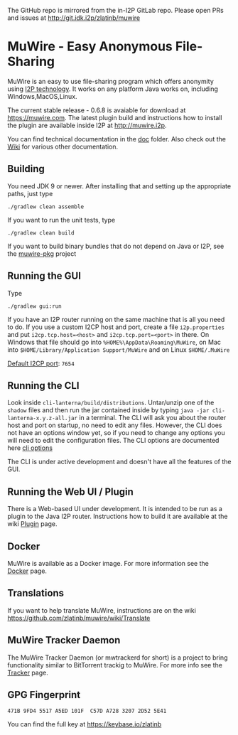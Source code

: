 The GitHub repo is mirrored from the in-I2P GitLab repo.  Please open PRs and issues at http://git.idk.i2p/zlatinb/muwire

# MuWire - Easy Anonymous File-Sharing

MuWire is an easy to use file-sharing program which offers anonymity using [I2P technology](http://geti2p.net).  It works on any platform Java works on, including Windows,MacOS,Linux.

The current stable release - 0.6.8 is avaiable for download at https://muwire.com.  The latest plugin build and instructions how to install the plugin are available inside I2P at http://muwire.i2p.  

You can find technical documentation in the [doc] folder.  Also check out the [Wiki] for various other documentation.

## Building

You need JDK 9 or newer.  After installing that and setting up the appropriate paths, just type

```
./gradlew clean assemble
```

If you want to run the unit tests, type
```
./gradlew clean build
```

If you want to build binary bundles that do not depend on Java or I2P, see the [muwire-pkg] project

## Running the GUI

Type
```
./gradlew gui:run
```

If you have an I2P router running on the same machine that is all you need to do.  If you use a custom I2CP host and port, create a file `i2p.properties` and put `i2cp.tcp.host=<host>` and `i2cp.tcp.port=<port>` in there.  On Windows that file should go into `%HOME%\AppData\Roaming\MuWire`, on Mac into `$HOME/Library/Application Support/MuWire` and on Linux `$HOME/.MuWire`

[Default I2CP port]\: `7654`

## Running the CLI

Look inside `cli-lanterna/build/distributions`.  Untar/unzip one of the `shadow` files and then run the jar contained inside by typing `java -jar cli-lanterna-x.y.z-all.jar` in a terminal.  The CLI will ask you about the router host and port on startup, no need to edit any files.  However, the CLI does not have an options window yet, so if you need to change any options you will need to edit the configuration files.  The CLI options are documented here [cli options]

The CLI is under active development and doesn't have all the features of the GUI.

## Running the Web UI / Plugin

There is a Web-based UI under development.  It is intended to be run as a plugin to the Java I2P router.  Instructions how to build it are available at the wiki [Plugin] page.

## Docker

MuWire is available as a Docker image.  For more information see the [Docker] page.

## Translations
If you want to help translate MuWire, instructions are on the wiki https://github.com/zlatinb/muwire/wiki/Translate

## MuWire Tracker Daemon
The MuWire Tracker Daemon (or mwtrackerd for short) is a project to bring functionality similar to BitTorrent trackig to MuWire.  For more info see the [Tracker] page.

## GPG Fingerprint

```
471B 9FD4 5517 A5ED 101F  C57D A728 3207 2D52 5E41
```

You can find the full key at https://keybase.io/zlatinb


[Default I2CP port]: https://geti2p.net/en/docs/ports
[Wiki]: https://github.com/zlatinb/muwire/wiki
[doc]: https://github.com/zlatinb/muwire/tree/master/doc
[muwire-pkg]: https://github.com/zlatinb/muwire-pkg 
[cli options]: https://github.com/zlatinb/muwire/wiki/CLI-Configuration-Options
[I2P Github]: https://github.com/i2p/i2p.i2p
[Plugin]: https://github.com/zlatinb/muwire/wiki/Plugin
[Docker]: https://github.com/zlatinb/muwire/wiki/Docker
[jlesage/docker-baseimage-gui]: https://github.com/jlesage/docker-baseimage-gui
[Tracker]: https://github.com/zlatinb/muwire/wiki/Tracker-Daemon
